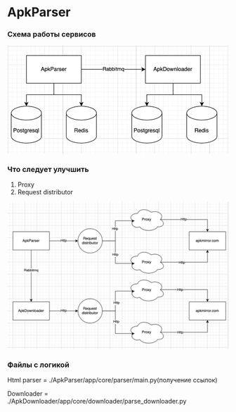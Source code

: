 # ApkParser


### Схема работы сервисов
![](/static/service.png)


### Что следует улучшить
1. Proxy
2. Request distributor

![](/static/upgrade_service.png)


### Файлы с логикой

Html parser = ./ApkParser/app/core/parser/main.py(получение ссылок)

Downloader = ./ApkDownloader/app/core/downloader/parse_downloader.py